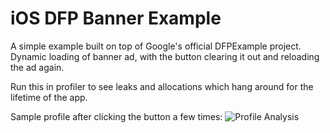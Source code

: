 iOS DFP Banner Example
======================
A simple example built on top of Google's official DFPExample project. Dynamic loading of banner ad, with the button clearing it out and reloading the ad again.

Run this in profiler to see leaks and allocations which hang around for the lifetime of the app.

Sample profile after clicking the button a few times:
![Profile Analysis](http://cl.ly/image/0K0q0S042m2x/Screen%20Shot%202014-08-28%20at%2010.09.24%20AM.png "Profile Analysis")
